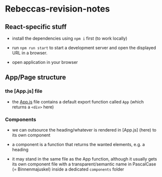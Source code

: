 # Rebeccas-revision-notes

## React-specific stuff

- install the dependencies using `npm i` first (to work locally)

- run `npm run start` to start a development server and open the displayed URL in a browser.

- open application in your browser

## App/Page structure

### the [App.js] file

- the [App.js](./src/App.js) file contains a default export function called `App` (which returns a `<div>` here)

### Components

- we can outsource the heading/whatever is rendered in [App.js] (here) to its own component

- a component is a function that returns the wanted elements, e.g. a heading

- it may stand in the same file as the App function, although it usually gets its own component file with a transparent/semantic name in PascalCase (= Binnenmajuskel) inside a dedicated `components` folder
